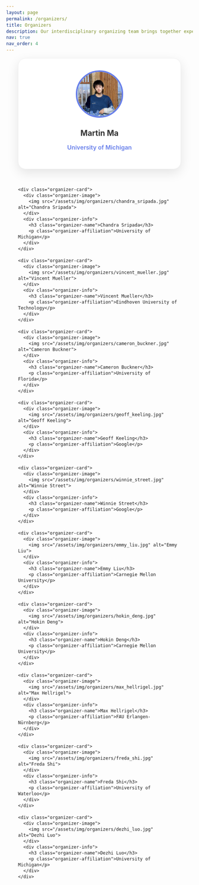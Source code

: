 ```yaml
---
layout: page
permalink: /organizers/
title: Organizers
description: Our interdisciplinary organizing team brings together expertise from philosophy, cognitive science, and artificial intelligence to create meaningful dialogue about the implications of LLMs for understanding mind and intelligence.
nav: true
nav_order: 4
---
```


<div class="organizers-content">
  <section class="organizers-grid">
    <div class="organizer-card">
      <div class="organizer-image">
        <img src="/assets/img/organizers/martin_ma.jpg" alt="Martin Ma">
      </div>
      <div class="organizer-info">
        <h3 class="organizer-name">Martin Ma</h3>
        <p class="organizer-affiliation">University of Michigan</p>
      </div>
    </div>

    <div class="organizer-card">
      <div class="organizer-image">
        <img src="/assets/img/organizers/chandra_sripada.jpg" alt="Chandra Sripada">
      </div>
      <div class="organizer-info">
        <h3 class="organizer-name">Chandra Sripada</h3>
        <p class="organizer-affiliation">University of Michigan</p>
      </div>
    </div>

    <div class="organizer-card">
      <div class="organizer-image">
        <img src="/assets/img/organizers/vincent_mueller.jpg" alt="Vincent Mueller">
      </div>
      <div class="organizer-info">
        <h3 class="organizer-name">Vincent Mueller</h3>
        <p class="organizer-affiliation">Eindhoven University of Technology</p>
      </div>
    </div>

    <div class="organizer-card">
      <div class="organizer-image">
        <img src="/assets/img/organizers/cameron_buckner.jpg" alt="Cameron Buckner">
      </div>
      <div class="organizer-info">
        <h3 class="organizer-name">Cameron Buckner</h3>
        <p class="organizer-affiliation">University of Florida</p>
      </div>
    </div>

    <div class="organizer-card">
      <div class="organizer-image">
        <img src="/assets/img/organizers/geoff_keeling.jpg" alt="Geoff Keeling">
      </div>
      <div class="organizer-info">
        <h3 class="organizer-name">Geoff Keeling</h3>
        <p class="organizer-affiliation">Google</p>
      </div>
    </div>

    <div class="organizer-card">
      <div class="organizer-image">
        <img src="/assets/img/organizers/winnie_street.jpg" alt="Winnie Street">
      </div>
      <div class="organizer-info">
        <h3 class="organizer-name">Winnie Street</h3>
        <p class="organizer-affiliation">Google</p>
      </div>
    </div>

    <div class="organizer-card">
      <div class="organizer-image">
        <img src="/assets/img/organizers/emmy_liu.jpg" alt="Emmy Liu">
      </div>
      <div class="organizer-info">
        <h3 class="organizer-name">Emmy Liu</h3>
        <p class="organizer-affiliation">Carnegie Mellon University</p>
      </div>
    </div>

    <div class="organizer-card">
      <div class="organizer-image">
        <img src="/assets/img/organizers/hokin_deng.jpg" alt="Hokin Deng">
      </div>
      <div class="organizer-info">
        <h3 class="organizer-name">Hokin Deng</h3>
        <p class="organizer-affiliation">Carnegie Mellon University</p>
      </div>
    </div>

    <div class="organizer-card">
      <div class="organizer-image">
        <img src="/assets/img/organizers/max_hellrigel.jpg" alt="Max Hellrigel">
      </div>
      <div class="organizer-info">
        <h3 class="organizer-name">Max Hellrigel</h3>
        <p class="organizer-affiliation">FAU Erlangen-Nürnberg</p>
      </div>
    </div>

    <div class="organizer-card">
      <div class="organizer-image">
        <img src="/assets/img/organizers/freda_shi.jpg" alt="Freda Shi">
      </div>
      <div class="organizer-info">
        <h3 class="organizer-name">Freda Shi</h3>
        <p class="organizer-affiliation">University of Waterloo</p>
      </div>
    </div>

    <div class="organizer-card">
      <div class="organizer-image">
        <img src="/assets/img/organizers/dezhi_luo.jpg" alt="Dezhi Luo">
      </div>
      <div class="organizer-info">
        <h3 class="organizer-name">Dezhi Luo</h3>
        <p class="organizer-affiliation">University of Michigan</p>
      </div>
    </div>
  </section>
</div>

<style>
.organizers-hero {
  background: linear-gradient(135deg, #667eea 0%, #764ba2 100%);
  color: white;
  padding: 4rem 2rem;
  border-radius: 20px;
  margin-bottom: 3rem;
  position: relative;
  overflow: hidden;
}

.hero-content {
  max-width: 800px;
  margin: 0 auto;
  text-align: center;
  position: relative;
  z-index: 2;
}

.hero-title {
  font-size: 3.5rem;
  font-weight: 700;
  margin-bottom: 1rem;
  background: linear-gradient(45deg, #fff, #e3f2fd);
  -webkit-background-clip: text;
  -webkit-text-fill-color: transparent;
  background-clip: text;
}

.hero-subtitle {
  font-size: 1.4rem;
  margin-bottom: 2rem;
  opacity: 0.9;
}

.organizer-count {
  display: inline-block;
  background: rgba(255, 255, 255, 0.2);
  backdrop-filter: blur(10px);
  border: 1px solid rgba(255, 255, 255, 0.3);
  border-radius: 15px;
  padding: 1rem 2rem;
  font-size: 1.2rem;
  font-weight: 600;
}

.count-number {
  display: block;
  font-size: 2rem;
  font-weight: 700;
}

.floating-elements {
  position: absolute;
  top: 0;
  left: 0;
  width: 100%;
  height: 100%;
  pointer-events: none;
}

.element {
  position: absolute;
  font-size: 2rem;
  opacity: 0.1;
  animation: float 6s ease-in-out infinite;
}

.element:nth-child(1) { top: 20%; left: 10%; animation-delay: 0s; }
.element:nth-child(2) { top: 60%; right: 15%; animation-delay: 2s; }
.element:nth-child(3) { bottom: 20%; left: 20%; animation-delay: 4s; }

@keyframes float {
  0%, 100% { transform: translateY(0px) rotate(0deg); }
  50% { transform: translateY(-20px) rotate(5deg); }
}

.organizers-content {
  max-width: 1200px;
  margin: 0 auto;
  padding: 0 2rem;
}

.organizers-introduction {
  text-align: center;
  margin-bottom: 4rem;
}

.organizers-introduction h2 {
  font-size: 2.5rem;
  color: #333;
  margin-bottom: 2rem;
}

.intro-text {
  font-size: 1.2rem;
  color: #666;
  line-height: 1.8;
  max-width: 800px;
  margin: 0 auto;
}

.organizers-grid {
  display: grid;
  grid-template-columns: repeat(auto-fit, minmax(300px, 1fr));
  gap: 2rem;
  margin-bottom: 4rem;
}

.organizer-card {
  background: white;
  border-radius: 20px;
  overflow: hidden;
  box-shadow: 0 10px 30px rgba(0, 0, 0, 0.1);
  transition: transform 0.3s ease, box-shadow 0.3s ease;
  border: 1px solid #f0f0f0;
  text-align: center;
  padding: 2rem;
}

.organizer-card:hover {
  transform: translateY(-5px);
  box-shadow: 0 15px 35px rgba(0, 0, 0, 0.15);
}

.organizer-image {
  display: flex;
  justify-content: center;
  align-items: center;
  margin-bottom: 1.5rem;
}

.organizer-image img {
  width: 120px;
  height: 120px;
  border-radius: 50%;
  object-fit: cover;
  border: 4px solid #667eea;
  transition: transform 0.3s ease, border-color 0.3s ease;
}

.organizer-card:hover .organizer-image img {
  transform: scale(1.05);
  border-color: #764ba2;
}

.organizer-info {
  padding: 0;
}

.organizer-name {
  font-size: 1.3rem;
  font-weight: 700;
  color: #333;
  margin-bottom: 0.5rem;
}

.organizer-affiliation {
  color: #667eea;
  font-weight: 600;
  margin-bottom: 1rem;
  font-size: 1rem;
}

.organizer-contact {
  color: #667eea;
  font-weight: 600;
  margin-bottom: 1rem;
  font-size: 0.9rem;
  line-height: 1.4;
}

.organizer-contact a {
  color: #667eea;
  text-decoration: none;
  border-bottom: 1px dotted #667eea;
}

.organizer-contact a:hover {
  color: #764ba2;
  border-bottom-color: #764ba2;
}

@media (max-width: 768px) {
  .hero-title {
    font-size: 2.5rem;
  }
  
  .organizers-grid {
    grid-template-columns: 1fr;
    gap: 1.5rem;
  }
  
  .organizer-card {
    padding: 1.5rem;
  }
  
  .organizer-image img {
    width: 100px;
    height: 100px;
  }
  
  .organizer-name {
    font-size: 1.2rem;
  }
  
  .organizer-affiliation {
    font-size: 0.9rem;
  }
}
</style> 